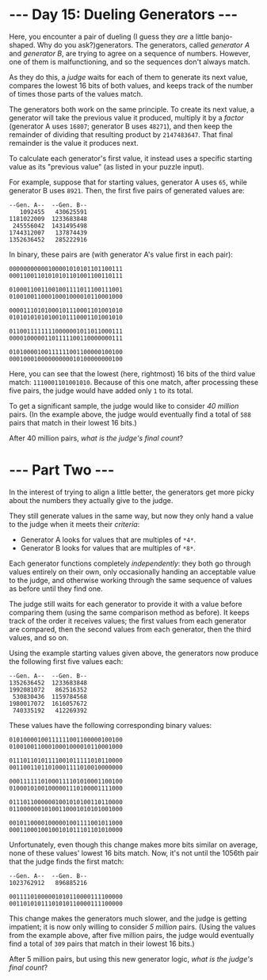 ﻿# --- Day 15: Dueling Generators ---

Here, you encounter a pair of dueling (I guess they *are* a little banjo-shaped. Why do you ask?)generators. The generators, called *generator A* and *generator B*, are trying to agree on a sequence of numbers. However, one of them is malfunctioning, and so the sequences don't always match.

As they do this, a *judge* waits for each of them to generate its next value, compares the lowest 16 bits of both values, and keeps track of the number of times those parts of the values match.

The generators both work on the same principle. To create its next value, a generator will take the previous value it produced, multiply it by a *factor* (generator A uses ```16807```; generator B uses ```48271```), and then keep the remainder of dividing that resulting product by ```2147483647```. That final remainder is the value it produces next.

To calculate each generator's first value, it instead uses a specific starting value as its "previous value" (as listed in your puzzle input).

For example, suppose that for starting values, generator A uses ```65```, while generator B uses ```8921```. Then, the first five pairs of generated values are:


```
--Gen. A--  --Gen. B--
   1092455   430625591
1181022009  1233683848
 245556042  1431495498
1744312007   137874439
1352636452   285222916
```


In binary, these pairs are (with generator A's value first in each pair):


```
00000000000100001010101101100111
00011001101010101101001100110111

01000110011001001111011100111001
01001001100010001000010110001000

00001110101000101110001101001010
01010101010100101110001101001010

01100111111110000001011011000111
00001000001101111100110000000111

01010000100111111001100000100100
00010001000000000010100000000100
```


Here, you can see that the lowest (here, rightmost) 16 bits of the third value match: ```1110001101001010```. Because of this one match, after processing these five pairs, the judge would have added only ```1``` to its total.

To get a significant sample, the judge would like to consider *40 million* pairs. (In the example above, the judge would eventually find a total of ```588``` pairs that match in their lowest 16 bits.)

After 40 million pairs, *what is the judge's final count*?

# --- Part Two ---

In the interest of trying to align a little better, the generators get more picky about the numbers they actually give to the judge.

They still generate values in the same way, but now they only hand a value to the judge when it meets their *criteria*:


* Generator A looks for values that are multiples of ```*4*```.
* Generator B looks for values that are multiples of ```*8*```.


Each generator functions completely *independently*: they both go through values entirely on their own, only occasionally handing an acceptable value to the judge, and otherwise working through the same sequence of values as before until they find one.

The judge still waits for each generator to provide it with a value before comparing them (using the same comparison method as before). It keeps track of the order it receives values; the first values from each generator are compared, then the second values from each generator, then the third values, and so on.

Using the example starting values given above, the generators now produce the following first five values each:


```
--Gen. A--  --Gen. B--
1352636452  1233683848
1992081072   862516352
 530830436  1159784568
1980017072  1616057672
 740335192   412269392
```


These values have the following corresponding binary values:


```
01010000100111111001100000100100
01001001100010001000010110001000

01110110101111001011111010110000
00110011011010001111010010000000

00011111101000111101010001100100
01000101001000001110100001111000

01110110000001001010100110110000
01100000010100110001010101001000

00101100001000001001111001011000
00011000100100101011101101010000
```


Unfortunately, even though this change makes more bits similar on average, none of these values' lowest 16 bits match. Now, it's not until the 1056th pair that the judge finds the first match:


```
--Gen. A--  --Gen. B--
1023762912   896885216

00111101000001010110000111100000
00110101011101010110000111100000
```


This change makes the generators much slower, and the judge is getting impatient; it is now only willing to consider *5 million* pairs. (Using the values from the example above, after five million pairs, the judge would eventually find a total of ```309``` pairs that match in their lowest 16 bits.)

After 5 million pairs, but using this new generator logic, *what is the judge's final count*?
